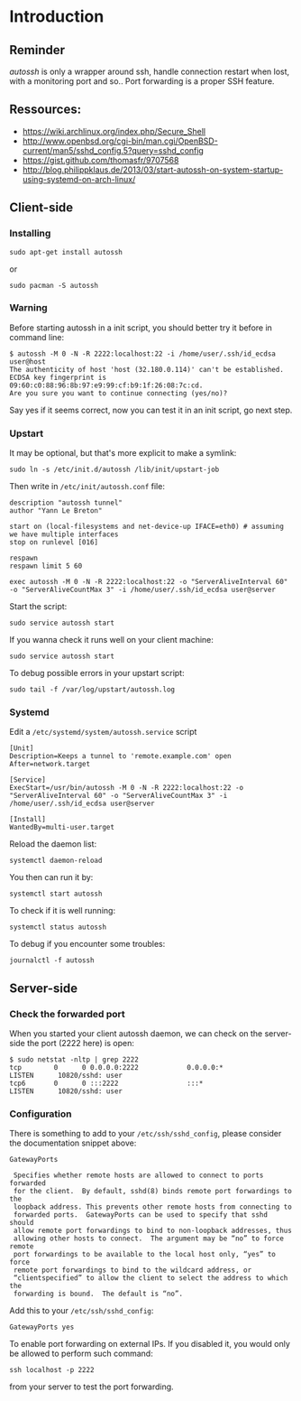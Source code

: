 # Introduction

## Reminder

*autossh* is only a wrapper around ssh, handle connection restart when lost, with a monitoring port and so.. Port forwarding is a proper SSH feature.

## Ressources:

* https://wiki.archlinux.org/index.php/Secure_Shell
* http://www.openbsd.org/cgi-bin/man.cgi/OpenBSD-current/man5/sshd_config.5?query=sshd_config
* https://gist.github.com/thomasfr/9707568
* http://blog.philippklaus.de/2013/03/start-autossh-on-system-startup-using-systemd-on-arch-linux/

## Client-side

### Installing

	sudo apt-get install autossh

or

	sudo pacman -S autossh

### Warning

Before starting autossh in a init script, you should better try it before in command line:

	$ autossh -M 0 -N -R 2222:localhost:22 -i /home/user/.ssh/id_ecdsa user@host
	The authenticity of host 'host (32.180.0.114)' can't be established.
	ECDSA key fingerprint is 09:60:c0:88:96:8b:97:e9:99:cf:b9:1f:26:08:7c:cd.
	Are you sure you want to continue connecting (yes/no)?

Say yes if it seems correct, now you can test it in an init script, go next step.

### Upstart 

It may be optional, but that's more explicit to make a symlink:

	sudo ln -s /etc/init.d/autossh /lib/init/upstart-job

Then write in `/etc/init/autossh.conf` file:

	description "autossh tunnel"
	author "Yann Le Breton"

	start on (local-filesystems and net-device-up IFACE=eth0) # assuming we have multiple interfaces
	stop on runlevel [016]

	respawn
	respawn limit 5 60

	exec autossh -M 0 -N -R 2222:localhost:22 -o "ServerAliveInterval 60" -o "ServerAliveCountMax 3" -i /home/user/.ssh/id_ecdsa user@server

Start the script:

	sudo service autossh start

If you wanna check it runs well on your client machine:

	sudo service autossh start

To debug possible errors in your upstart script:
	
	sudo tail -f /var/log/upstart/autossh.log

### Systemd

Edit a `/etc/systemd/system/autossh.service` script

	[Unit]
	Description=Keeps a tunnel to 'remote.example.com' open
	After=network.target
	 
	[Service]
	ExecStart=/usr/bin/autossh -M 0 -N -R 2222:localhost:22 -o "ServerAliveInterval 60" -o "ServerAliveCountMax 3" -i /home/user/.ssh/id_ecdsa user@server
	 
	[Install]
	WantedBy=multi-user.target

Reload the daemon list:

	systemctl daemon-reload

You then can run it by:

	systemctl start autossh

To check if it is well running:

	systemctl status autossh

To debug if you encounter some troubles:

	journalctl -f autossh

## Server-side

### Check the forwarded port

When you started your client autossh daemon, we can check on the server-side the port (2222 here) is open:

	$ sudo netstat -nltp | grep 2222
	tcp        0      0 0.0.0.0:2222            0.0.0.0:*               LISTEN      10820/sshd: user 
	tcp6       0      0 :::2222                 :::*                    LISTEN      10820/sshd: user

### Configuration

There is something to add to your `/etc/ssh/sshd_config`, please consider the documentation snippet above:

	GatewayPorts

	 Specifies whether remote hosts are allowed to connect to ports forwarded 
	 for the client.  By default, sshd(8) binds remote port forwardings to the
	 loopback address. This prevents other remote hosts from connecting to 
	 forwarded ports.  GatewayPorts can be used to specify that sshd should 
	 allow remote port forwardings to bind to non-loopback addresses, thus 
	 allowing other hosts to connect.  The argument may be “no” to force remote 
	 port forwardings to be available to the local host only, “yes” to force 
	 remote port forwardings to bind to the wildcard address, or
	 “clientspecified” to allow the client to select the address to which the 
	 forwarding is bound.  The default is “no”.

Add this to your `/etc/ssh/sshd_config`:

	GatewayPorts yes

To enable port forwarding on external IPs.
If you disabled it, you would only be allowed to perform such command:

	ssh localhost -p 2222

from your server to test the port forwarding.
